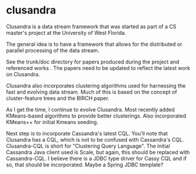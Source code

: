 clusandra
=========

Clusandra is a data stream framework that was started as part of a CS master's project at the University of West Florida. 

The general idea is to have a framework that allows for the distributed or parallel processing of the data stream.

See the trunk/doc directory for papers produced during the project and referenced works . The papers need to be 
updated to reflect the latest work on Clusandra. 

Clusandra also incorporates clustering algorithms used for harnessing the fast and evolving data stream. Much of this
is based on the concept of cluster-feature trees and the BIRCH paper. 

As I get the time, I continue to evolve Clusandra. Most recently added KMeans-based algorithms to provide better
clusterings. Also incorporated KMeans++ for initial Kmeans seeding.  

Next step is to incorporate Cassandra's latest CQL. You'll note that Clusandra has a CQL, which is not to be confused 
with Cassandra's CQL. Clusandra-CQL is short for "Clustering Query Language". The initial Cassandra Java client used is 
Scale, but again, this should be replaced with Cassandra-CQL. I believe there is a JDBC type driver for Cassy CQL and 
if so, that should be incorporated. Maybe a Spring JDBC template?  
